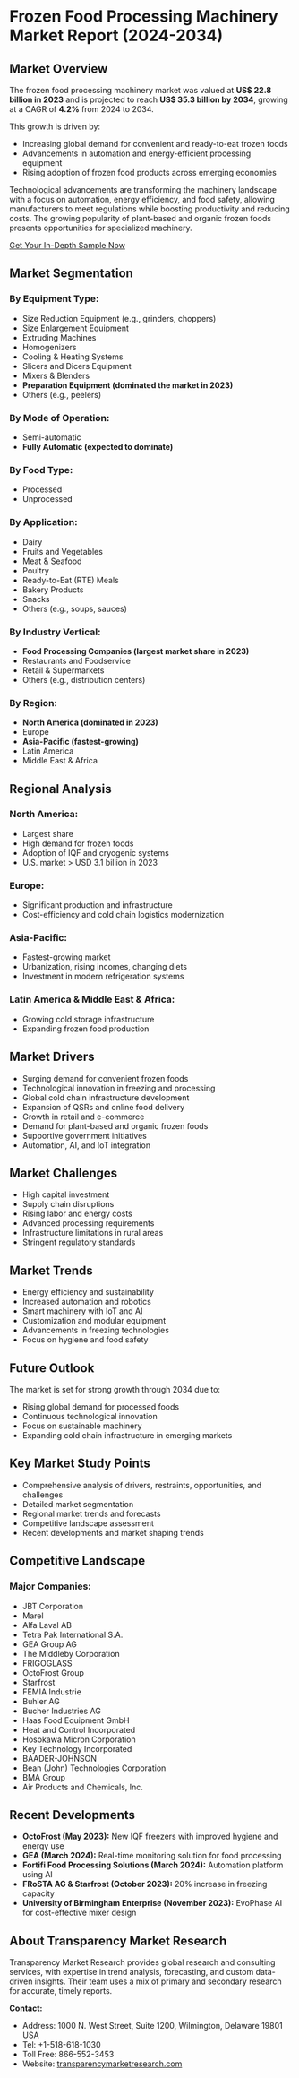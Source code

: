 
# Frozen Food Processing Machinery Market Report (2024-2034)

## Market Overview

The frozen food processing machinery market was valued at **US$ 22.8 billion in 2023** and is projected to reach **US$ 35.3 billion by 2034**, growing at a CAGR of **4.2%** from 2024 to 2034.

This growth is driven by:
- Increasing global demand for convenient and ready-to-eat frozen foods
- Advancements in automation and energy-efficient processing equipment
- Rising adoption of frozen food products across emerging economies

Technological advancements are transforming the machinery landscape with a focus on automation, energy efficiency, and food safety, allowing manufacturers to meet regulations while boosting productivity and reducing costs. The growing popularity of plant-based and organic frozen foods presents opportunities for specialized machinery.

[Get Your In-Depth Sample Now](https://www.transparencymarketresearch.com/sample/sample.php?flag=S&rep_id=35654)

## Market Segmentation

### By Equipment Type:
- Size Reduction Equipment (e.g., grinders, choppers)
- Size Enlargement Equipment
- Extruding Machines
- Homogenizers
- Cooling & Heating Systems
- Slicers and Dicers Equipment
- Mixers & Blenders
- **Preparation Equipment (dominated the market in 2023)**
- Others (e.g., peelers)

### By Mode of Operation:
- Semi-automatic
- **Fully Automatic (expected to dominate)**

### By Food Type:
- Processed
- Unprocessed

### By Application:
- Dairy
- Fruits and Vegetables
- Meat & Seafood
- Poultry
- Ready-to-Eat (RTE) Meals
- Bakery Products
- Snacks
- Others (e.g., soups, sauces)

### By Industry Vertical:
- **Food Processing Companies (largest market share in 2023)**
- Restaurants and Foodservice
- Retail & Supermarkets
- Others (e.g., distribution centers)

### By Region:
- **North America (dominated in 2023)**
- Europe
- **Asia-Pacific (fastest-growing)**
- Latin America
- Middle East & Africa

## Regional Analysis

### North America:
- Largest share
- High demand for frozen foods
- Adoption of IQF and cryogenic systems
- U.S. market > USD 3.1 billion in 2023

### Europe:
- Significant production and infrastructure
- Cost-efficiency and cold chain logistics modernization

### Asia-Pacific:
- Fastest-growing market
- Urbanization, rising incomes, changing diets
- Investment in modern refrigeration systems

### Latin America & Middle East & Africa:
- Growing cold storage infrastructure
- Expanding frozen food production

## Market Drivers

- Surging demand for convenient frozen foods
- Technological innovation in freezing and processing
- Global cold chain infrastructure development
- Expansion of QSRs and online food delivery
- Growth in retail and e-commerce
- Demand for plant-based and organic frozen foods
- Supportive government initiatives
- Automation, AI, and IoT integration

## Market Challenges

- High capital investment
- Supply chain disruptions
- Rising labor and energy costs
- Advanced processing requirements
- Infrastructure limitations in rural areas
- Stringent regulatory standards

## Market Trends

- Energy efficiency and sustainability
- Increased automation and robotics
- Smart machinery with IoT and AI
- Customization and modular equipment
- Advancements in freezing technologies
- Focus on hygiene and food safety

## Future Outlook

The market is set for strong growth through 2034 due to:
- Rising global demand for processed foods
- Continuous technological innovation
- Focus on sustainable machinery
- Expanding cold chain infrastructure in emerging markets

## Key Market Study Points

- Comprehensive analysis of drivers, restraints, opportunities, and challenges
- Detailed market segmentation
- Regional market trends and forecasts
- Competitive landscape assessment
- Recent developments and market shaping trends

## Competitive Landscape

### Major Companies:
- JBT Corporation
- Marel
- Alfa Laval AB
- Tetra Pak International S.A.
- GEA Group AG
- The Middleby Corporation
- FRIGOGLASS
- OctoFrost Group
- Starfrost
- FEMIA Industrie
- Buhler AG
- Bucher Industries AG
- Haas Food Equipment GmbH
- Heat and Control Incorporated
- Hosokawa Micron Corporation
- Key Technology Incorporated
- BAADER-JOHNSON
- Bean (John) Technologies Corporation
- BMA Group
- Air Products and Chemicals, Inc.

## Recent Developments

- **OctoFrost (May 2023):** New IQF freezers with improved hygiene and energy use
- **GEA (March 2024):** Real-time monitoring solution for food processing
- **Fortifi Food Processing Solutions (March 2024):** Automation platform using AI
- **FRoSTA AG & Starfrost (October 2023):** 20% increase in freezing capacity
- **University of Birmingham Enterprise (November 2023):** EvoPhase AI for cost-effective mixer design

## About Transparency Market Research

Transparency Market Research provides global research and consulting services, with expertise in trend analysis, forecasting, and custom data-driven insights. Their team uses a mix of primary and secondary research for accurate, timely reports.

**Contact:**
- Address: 1000 N. West Street, Suite 1200, Wilmington, Delaware 19801 USA
- Tel: +1-518-618-1030
- Toll Free: 866-552-3453
- Website: [transparencymarketresearch.com](https://www.transparencymarketresearch.com)
